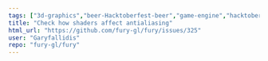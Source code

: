 ```yaml
---
tags: ["3d-graphics","beer-Hacktoberfest-beer","game-engine","hacktoberfest","python","scientific-visualization","scriptable-animations","shaders","simulation","typeNew-Feature"]
title: "Check how shaders affect antialiasing"
html_url: "https://github.com/fury-gl/fury/issues/325"
user: "Garyfallidis"
repo: "fury-gl/fury"
---
```


